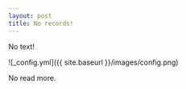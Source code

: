 ```yaml
---
layout: post
title: No records!
---
```


No text!

![_config.yml]({{ site.baseurl }}/images/config.png)

No read more.